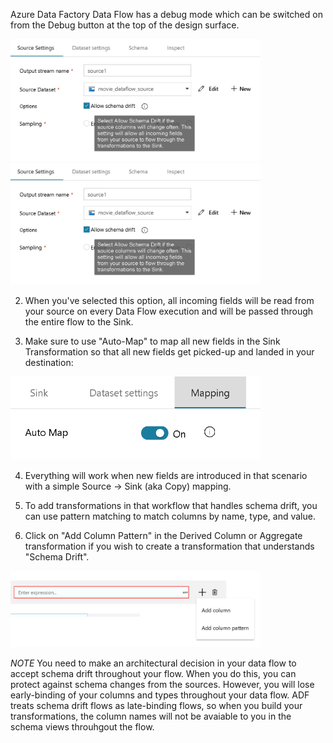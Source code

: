 
Azure Data Factory Data Flow has a debug mode which can be switched on from the Debug button at the top of the design surface.

<img src="../images/schemadrift001.png" width="400">



<img src="../images/schemadrift001.png" width="400">

2. When you've selected this option, all incoming fields will be read from your source on every Data Flow execution and will be passed through the entire flow to the Sink.

3. Make sure to use "Auto-Map" to map all new fields in the Sink Transformation so that all new fields get picked-up and landed in your destination:

<img src="../images/automap.png" width="400">

4. Everything will work when new fields are introduced in that scenario with a simple Source -> Sink (aka Copy) mapping.

5. To add transformations in that workflow that handles schema drift, you can use pattern matching to match columns by name, type, and value.

6. Click on "Add Column Pattern" in the Derived Column or Aggregate transformation if you wish to create a transformation that understands "Schema Drift".

<img src="../images/columnpattern.png" width="400">

*NOTE* You need to make an architectural decision in your data flow to accept schema drift throughout your flow. When you do this, you can protect against schema changes from the sources. However, you will lose early-binding of your columns and types throughout your data flow. ADF treats schema drift flows as late-binding flows, so when you build your transformations, the column names will not be avaiable to you in the schema views throuhgout the flow.
